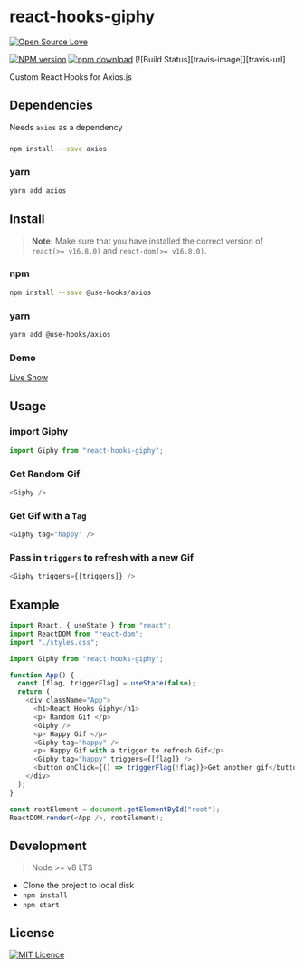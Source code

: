 # react-hooks-giphy

[![Open Source Love](https://badges.frapsoft.com/os/v2/open-source.svg?v=103)](https://github.com/ellerbrock/open-source-badges/)

[![NPM version][npm-image]][npm-url]
[![npm download][download-image]][download-url]
[![Build Status][travis-image]][travis-url]

Custom React Hooks for Axios.js

## Dependencies

Needs `axios` as a dependency

###

```bash
npm install --save axios
```

### yarn

```bash
yarn add axios
```

## Install

> **Note:** Make sure that you have installed the correct version of `react(>= v16.8.0)` and `react-dom(>= v16.8.0)`.

### npm

```bash
npm install --save @use-hooks/axios
```

### yarn

```bash
yarn add @use-hooks/axios
```

### Demo

[Live Show](https://codesandbox.io/s/v8k2yw0pz0)

## Usage

### import Giphy

```js
import Giphy from "react-hooks-giphy";
```

### Get Random Gif

```js
<Giphy />
```

### Get Gif with a `Tag`

```js
<Giphy tag="happy" />
```

### Pass in `triggers` to refresh with a new Gif

```js
<Giphy triggers={[triggers]} />
```

## Example

```js
import React, { useState } from "react";
import ReactDOM from "react-dom";
import "./styles.css";

import Giphy from "react-hooks-giphy";

function App() {
  const [flag, triggerFlag] = useState(false);
  return (
    <div className="App">
      <h1>React Hooks Giphy</h1>
      <p> Random Gif </p>
      <Giphy />
      <p> Happy Gif </p>
      <Giphy tag="happy" />
      <p> Happy Gif with a trigger to refresh Gif</p>
      <Giphy tag="happy" triggers={[flag]} />
      <button onClick={() => triggerFlag(!flag)}>Get another gif</button>
    </div>
  );
}

const rootElement = document.getElementById("root");
ReactDOM.render(<App />, rootElement);
```

## Development

> Node >= v8 LTS

- Clone the project to local disk
- `npm install`
- `npm start`

## License

[![MIT Licence](https://badges.frapsoft.com/os/mit/mit.svg?v=103)](https://opensource.org/licenses/mit-license.php)

[npm-image]: https://img.shields.io/npm/v/react-hooks-giphy.svg?style=flat-square
[npm-url]: https://npmjs.com/package/react-hooks-giphy
[download-image]: https://img.shields.io/npm/dm/react-hooks-giphy.svg?style=flat-square
[download-url]: https://npmjs.com/package/react-hooks-giphy
